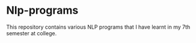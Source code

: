 # Nlp-programs
This repository contains various NLP programs that I have learnt in my 7th semester at college.
